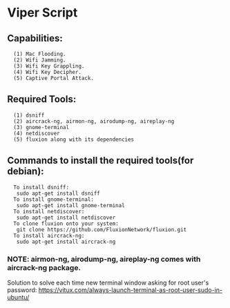 # Viper Script
 ## Capabilities:
      (1) Mac Flooding.
      (2) Wifi Jamming.
      (3) Wifi Key Grappling.
      (4) Wifi Key Decipher.
      (5) Captive Portal Attack.
 ## Required Tools:
      (1) dsniff
      (2) aircrack-ng, airmon-ng, airodump-ng, aireplay-ng
      (3) gnome-terminal
      (4) netdiscover
      (5) fluxion along with its dependencies
 ## Commands to install the required tools(for debian):
      To install dsniff:
       sudo apt-get install dsniff
      To install gnome-terminal:
       sudo apt-get install gnome-terminal
      To install netdiscover:
       sudo apt-get install netdiscover
      To clone fluxion onto your system:
       git clone https://github.com/FluxionNetwork/fluxion.git
      To install aircrack-ng:
       sudo apt-get install aircrack-ng
   ### NOTE: airmon-ng, airodump-ng, aireplay-ng comes with aircrack-ng package.
   Solution to solve each time new terminal window asking for root user's password:
   https://vitux.com/always-launch-terminal-as-root-user-sudo-in-ubuntu/
